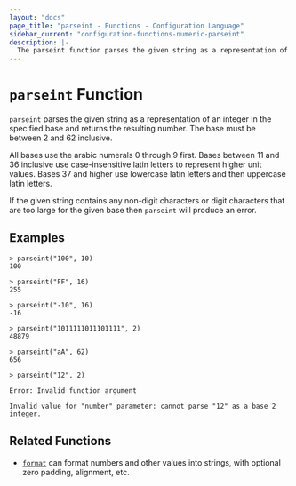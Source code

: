 ```yaml
---
layout: "docs"
page_title: "parseint - Functions - Configuration Language"
sidebar_current: "configuration-functions-numeric-parseint"
description: |-
  The parseint function parses the given string as a representation of an integer.
---
```


# `parseint` Function


`parseint` parses the given string as a representation of an integer in
the specified base and returns the resulting number. The base must be between 2
and 62 inclusive.

All bases use the arabic numerals 0 through 9 first. Bases between 11 and 36
inclusive use case-insensitive latin letters to represent higher unit values.
Bases 37 and higher use lowercase latin letters and then uppercase latin
letters.

If the given string contains any non-digit characters or digit characters that
are too large for the given base then `parseint` will produce an error.

## Examples

```
> parseint("100", 10)
100

> parseint("FF", 16)
255

> parseint("-10", 16)
-16

> parseint("1011111011101111", 2)
48879

> parseint("aA", 62)
656

> parseint("12", 2)

Error: Invalid function argument

Invalid value for "number" parameter: cannot parse "12" as a base 2 integer.
```

## Related Functions

* [`format`](./format.html) can format numbers and other values into strings,
  with optional zero padding, alignment, etc.
